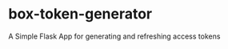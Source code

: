 box-token-generator
===================

A Simple Flask App for generating and refreshing access tokens
